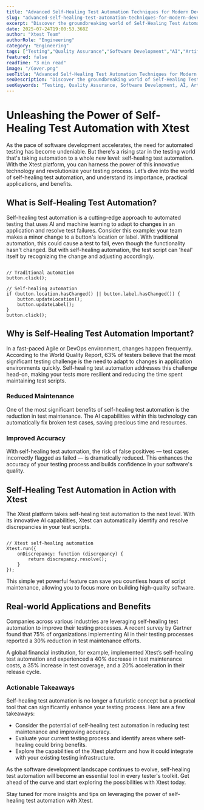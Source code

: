 ```yaml
---
title: "Advanced Self-Healing Test Automation Techniques for Modern Development"
slug: "advanced-self-healing-test-automation-techniques-for-modern-development"
excerpt: "Discover the groundbreaking world of Self-Healing Test Automation, a revolutionary approach that promises to shape the future of software testing. Dive into our comprehensive guide that explores how this dynamic technology autonomously repairs broken scripts, increasing efficiency and reducing manual intervention in your testing process. Dont let your business lag behind, upgrade your knowledge and stay ahead in the software game!"
date: 2025-07-24T19:00:53.368Z
author: "Xtest Team"
authorRole: "Engineering"
category: "Engineering"
tags: ["Testing","Quality Assurance","Software Development","AI","Artificial Intelligence"]
featured: false
readTime: "3 min read"
image: "/Cover.png"
seoTitle: "Advanced Self-Healing Test Automation Techniques for Modern Development"
seoDescription: "Discover the groundbreaking world of Self-Healing Test Automation, a revolutionary approach that promises to shape the future of software testing. Dive into our comprehensive guide that explores how this dynamic technology autonomously repairs broken scripts, increasing efficiency and reducing manual intervention in your testing process. Dont let your business lag behind, upgrade your knowledge and stay ahead in the software game!"
seoKeywords: "Testing, Quality Assurance, Software Development, AI, Artificial Intelligence"
---
```


# Unleashing the Power of Self-Healing Test Automation with Xtest

As the pace of software development accelerates, the need for automated testing has become undeniable. But there's a rising star in the testing world that's taking automation to a whole new level: self-healing test automation. With the Xtest platform, you can harness the power of this innovative technology and revolutionize your testing process. Let’s dive into the world of self-healing test automation, and understand its importance, practical applications, and benefits.

## What is Self-Healing Test Automation?

Self-healing test automation is a cutting-edge approach to automated testing that uses AI and machine learning to adapt to changes in an application and resolve test failures. Consider this example: your team makes a minor change to a button's location or label. With traditional automation, this could cause a test to fail, even though the functionality hasn't changed. But with self-healing automation, the test script can 'heal' itself by recognizing the change and adjusting accordingly.

```

// Traditional automation
button.click();

// Self-healing automation
if (button.location.hasChanged() || button.label.hasChanged()) {
    button.updateLocation();
    button.updateLabel();
}
button.click();
```

## Why is Self-Healing Test Automation Important?

In a fast-paced Agile or DevOps environment, changes happen frequently. According to the World Quality Report, 63% of testers believe that the most significant testing challenge is the need to adapt to changes in application environments quickly. Self-healing test automation addresses this challenge head-on, making your tests more resilient and reducing the time spent maintaining test scripts.

### Reduced Maintenance

One of the most significant benefits of self-healing test automation is the reduction in test maintenance. The AI capabilities within this technology can automatically fix broken test cases, saving precious time and resources.

### Improved Accuracy

With self-healing test automation, the risk of false positives — test cases incorrectly flagged as failed — is dramatically reduced. This enhances the accuracy of your testing process and builds confidence in your software's quality.

## Self-Healing Test Automation in Action with Xtest

The Xtest platform takes self-healing test automation to the next level. With its innovative AI capabilities, Xtest can automatically identify and resolve discrepancies in your test scripts.

```

// Xtest self-healing automation
Xtest.run({
    onDiscrepancy: function (discrepancy) {
        return discrepancy.resolve();
    }
});
```

This simple yet powerful feature can save you countless hours of script maintenance, allowing you to focus more on building high-quality software.

## Real-world Applications and Benefits

Companies across various industries are leveraging self-healing test automation to improve their testing processes. A recent survey by Gartner found that 75% of organizations implementing AI in their testing processes reported a 30% reduction in test maintenance efforts.

A global financial institution, for example, implemented Xtest’s self-healing test automation and experienced a 40% decrease in test maintenance costs, a 35% increase in test coverage, and a 20% acceleration in their release cycle.

### Actionable Takeaways

Self-healing test automation is no longer a futuristic concept but a practical tool that can significantly enhance your testing process. Here are a few takeaways:

*   Consider the potential of self-healing test automation in reducing test maintenance and improving accuracy.
*   Evaluate your current testing process and identify areas where self-healing could bring benefits.
*   Explore the capabilities of the Xtest platform and how it could integrate with your existing testing infrastructure.

As the software development landscape continues to evolve, self-healing test automation will become an essential tool in every tester's toolkit. Get ahead of the curve and start exploring the possibilities with Xtest today.

Stay tuned for more insights and tips on leveraging the power of self-healing test automation with Xtest.